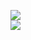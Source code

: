[![](https://img.shields.io/badge/Made%20With-Github%20Spray-lightgrey.svg?style=for-the-badge&logo=github)](https://github.com/Annihil/github-spray#17771)  
[![](https://i.imgur.com/2DrTn0Z.gif)](https://github.com/Annihil/github-spray)